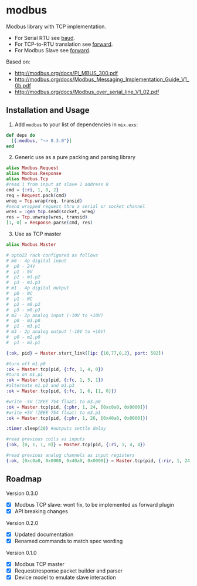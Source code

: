 # modbus

Modbus library with TCP implementation.

- For Serial RTU see [baud](https://github.com/samuelventura/baud).
- For TCP-to-RTU translation see [forward](https://github.com/samuelventura/forward).
- For Modbus Slave see [forward](https://github.com/samuelventura/forward).

Based on:

- http://modbus.org/docs/PI_MBUS_300.pdf
- http://modbus.org/docs/Modbus_Messaging_Implementation_Guide_V1_0b.pdf
- http://modbus.org/docs/Modbus_over_serial_line_V1_02.pdf

## Installation and Usage

1. Add `modbus` to your list of dependencies in `mix.exs`:

  ```elixir
  def deps do
    [{:modbus, "~> 0.3.0"}]
  end
  ```

2. Generic use as a pure packing and parsing library

  ```elixir
  alias Modbus.Request
  alias Modbus.Response
  alias Modbus.Tcp
  #read 1 from input at slave 1 address 0
  cmd = {:ri, 1, 0, 2}
  req = Request.pack(cmd)
  wreq = Tcp.wrap(req, transid)
  #send wrapped request thru a serial or socket channel
  wres = :gen_tcp.send(socket, wreq)
  res = Tcp.unwrap(wres, transid)
  [1, 0] = Response.parse(cmd, res)
  ```

3. Use as TCP master

  ```elixir
  alias Modbus.Master

  # opto22 rack configured as follows
  # m0 - 4p digital input
  #  p0 - 24V
  #  p1 - 0V
  #  p2 - m1.p2
  #  p3 - m1.p3
  # m1 - 4p digital output
  #  p0 - NC
  #  p1 - NC
  #  p2 - m0.p2
  #  p3 - m0.p3
  # m2 - 2p analog input (-10V to +10V)
  #  p0 - m3.p0
  #  p1 - m3.p1
  # m3 - 2p analog output (-10V to +10V)
  #  p0 - m2.p0
  #  p1 - m2.p1

  {:ok, pid} = Master.start_link([ip: {10,77,0,2}, port: 502])

  #turn off m1.p0
  :ok = Master.tcp(pid, {:fc, 1, 4, 0})
  #turn on m1.p1
  :ok = Master.tcp(pid, {:fc, 1, 5, 1})
  #alternate m1.p2 and m1.p3
  :ok = Master.tcp(pid, {:fc, 1, 6, [1, 0]})

  #write -5V (IEEE 754 float) to m3.p0
  :ok = Master.tcp(pid, {:phr, 1, 24, [0xc0a0, 0x0000]})
  #write +5V (IEEE 754 float) to m3.p1
  :ok = Master.tcp(pid, {:phr, 1, 26, [0x40a0, 0x0000]})

  :timer.sleep(20) #outputs settle delay

  #read previous coils as inputs
  {:ok, [0, 1, 1, 0]} = Master.tcp(pid, {:ri, 1, 4, 4})

  #read previous analog channels as input registers
  {:ok, [0xc0a0, 0x0000, 0x40a0, 0x0000]} = Master.tcp(pid, {:rir, 1, 24, 4})
  ```

## Roadmap

Version 0.3.0

- [x] Modbus TCP slave: wont fix, to be implemented as forward plugin
- [x] API breaking changes

Version 0.2.0

- [x] Updated documentation
- [x] Renamed commands to match spec wording

Version 0.1.0

- [x] Modbus TCP master
- [x] Request/response packet builder and parser
- [x] Device model to emulate slave interaction
